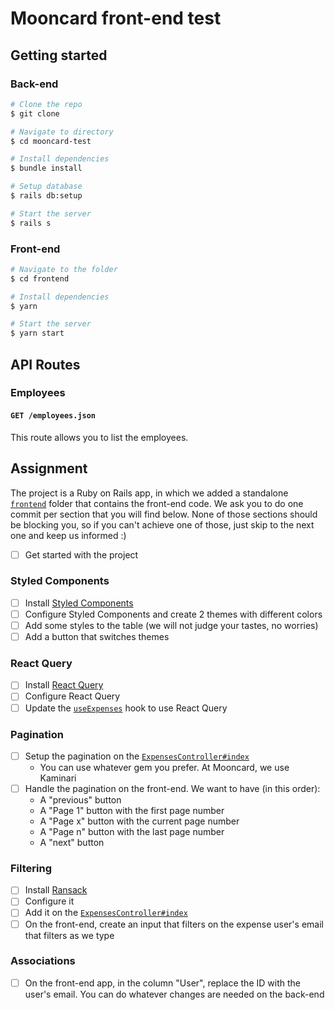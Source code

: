 # Mooncard front-end test

## Getting started

### Back-end

```sh
# Clone the repo
$ git clone

# Navigate to directory
$ cd mooncard-test

# Install dependencies
$ bundle install

# Setup database
$ rails db:setup

# Start the server
$ rails s
```

### Front-end

```sh
# Navigate to the folder
$ cd frontend

# Install dependencies
$ yarn

# Start the server
$ yarn start
```

## API Routes

### Employees

#### `GET /employees.json`

This route allows you to list the employees.

## Assignment

The project is a Ruby on Rails app, in which we added a standalone [`frontend`](frontend) folder that contains the front-end code.
We ask you to do one commit per section that you will find below.
None of those sections should be blocking you, so if you can't achieve one of those, just skip to the next one and keep us informed :)

- [ ] Get started with the project

### Styled Components

- [ ] Install [Styled Components](https://styled-components.com/)
- [ ] Configure Styled Components and create 2 themes with different colors
- [ ] Add some styles to the table (we will not judge your tastes, no worries)
- [ ] Add a button that switches themes

### React Query

- [ ] Install [React Query](https://react-query.tanstack.com/)
- [ ] Configure React Query
- [ ] Update the [`useExpenses`](frontend/src/hooks/useExpenses.ts) hook to use React Query

### Pagination

- [ ] Setup the pagination on the [`ExpensesController#index`](app/controllers/expenses_controller.rb)
  - You can use whatever gem you prefer. At Mooncard, we use Kaminari
- [ ] Handle the pagination on the front-end. We want to have (in this order):
  - A "previous" button
  - A "Page 1" button with the first page number
  - A "Page x" button with the current page number
  - A "Page n" button with the last page number
  - A "next" button

### Filtering

- [ ] Install [Ransack](https://github.com/activerecord-hackery/ransack)
- [ ] Configure it
- [ ] Add it on the [`ExpensesController#index`](app/controllers/expenses_controller.rb)
- [ ] On the front-end, create an input that filters on the expense user's email that filters as we type

### Associations

- [ ] On the front-end app, in the column "User", replace the ID with the user's email. You can do whatever changes are needed on the back-end
